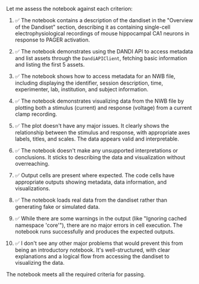 Let me assess the notebook against each criterion:

1. ✅ The notebook contains a description of the dandiset in the "Overview of the Dandiset" section, describing it as containing single-cell electrophysiological recordings of mouse hippocampal CA1 neurons in response to PAGER activation.

2. ✅ The notebook demonstrates using the DANDI API to access metadata and list assets through the `DandiAPIClient`, fetching basic information and listing the first 5 assets.

3. ✅ The notebook shows how to access metadata for an NWB file, including displaying the identifier, session description, time, experimenter, lab, institution, and subject information.

4. ✅ The notebook demonstrates visualizing data from the NWB file by plotting both a stimulus (current) and response (voltage) from a current clamp recording.

5. ✅ The plot doesn't have any major issues. It clearly shows the relationship between the stimulus and response, with appropriate axes labels, titles, and scales. The data appears valid and interpretable.

6. ✅ The notebook doesn't make any unsupported interpretations or conclusions. It sticks to describing the data and visualization without overreaching.

7. ✅ Output cells are present where expected. The code cells have appropriate outputs showing metadata, data information, and visualizations.

8. ✅ The notebook loads real data from the dandiset rather than generating fake or simulated data.

9. ✅ While there are some warnings in the output (like "Ignoring cached namespace 'core'"), there are no major errors in cell execution. The notebook runs successfully and produces the expected outputs.

10. ✅ I don't see any other major problems that would prevent this from being an introductory notebook. It's well-structured, with clear explanations and a logical flow from accessing the dandiset to visualizing the data.

The notebook meets all the required criteria for passing.